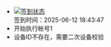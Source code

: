 - [![签到状态](https://github.com/womade/Cloud189-Actions/actions/workflows/main.yml/badge.svg?branch=main)](https://github.com/womade/Cloud189-Actions/actions/workflows/main.yml) <br> 签到时间：2025-06-12 18:43:47
- 开始执行帐号1
- 设备ID不存在，需要二次设备校验
